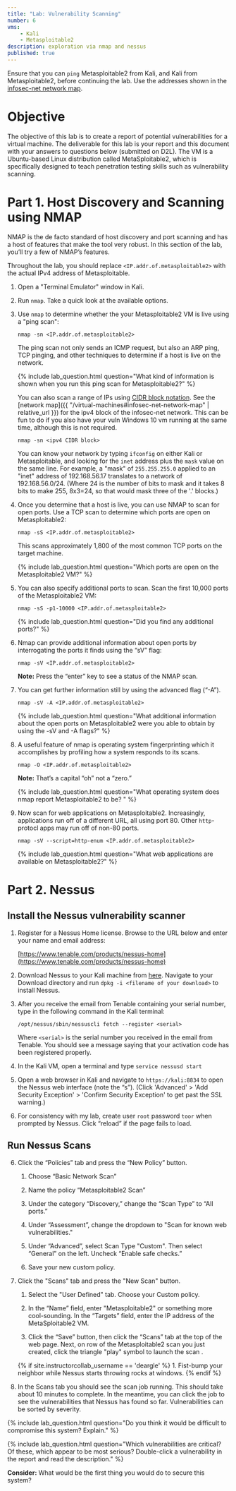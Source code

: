 ```yaml
---
title: "Lab: Vulnerability Scanning"
number: 6
vms:
    - Kali
    - Metasploitable2
description: exploration via nmap and nessus
published: true
---
```



<div class='alert alert-warning'>Ensure that you can <code>ping</code> Metasploitable2 from Kali, and Kali from Metasploitable2, before continuing the lab. 
Use the addresses shown in the <a href='{{'/labs/virtual-machines#infosec-net-network-map' | relative_url }}'>infosec-net network map</a>.</div>

# Objective

The objective of this lab is to create a report of potential vulnerabilities for a virtual machine. The deliverable for this lab is your report and this document with your answers to questions below (submitted on D2L). 
The VM is a Ubuntu-based Linux distribution called MetaSploitable2, which is specifically designed to teach penetration testing skills such as vulnerability scanning.


# Part 1. Host Discovery and Scanning using NMAP

NMAP is the de facto standard of host discovery and port scanning and has a host of features that make the tool very robust. In this section of the lab, you’ll try a few of NMAP’s features.

<div class='alert alert-info'>Throughout the lab, you should replace <code>&lt;IP.addr.of.metasploitable2&gt;</code> with the actual IPv4 address of Metasploitable.</div>

1.	Open a "Terminal Emulator" window in Kali.
2.	Run `nmap`. Take a quick look at the available options.
3.	Use `nmap` to determine whether the your Metasploitable2 VM is live using a "ping scan":

        nmap -sn <IP.addr.of.metasploitable2>
       
    The ping scan not only sends an ICMP request, but also an ARP ping, TCP pinging, and other techniques to determine if a host is live on the network.

    {% include lab_question.html question="What kind of information is shown when you run this ping scan for Metasploitable2?" %}
    
    You can also scan a range of IPs using [CIDR block notation](https://en.wikipedia.org/wiki/Classless_Inter-Domain_Routing#CIDR_notation). 
	See the [network map]({{ "/virtual-machines#infosec-net-network-map" | relative_url }}) for the ipv4 block of the infosec-net network. 
    This can be fun to do if you also have your vuln Windows 10 vm running at the same time, although this is not required.

        nmap -sn <ipv4 CIDR block>
		
	You can know your network by typing `ifconfig` on either Kali or Metasploitable, and looking for the `inet` address plus the `mask` value on the same line. 
	For example, a "mask" of `255.255.255.0` applied to an "inet" address of 192.168.56.17 translates to a network of 192.168.56.0/24. 
    (Where 24 is the number of bits to mask and it takes 8 bits to make 255, 8x3=24, so that would mask three of the '.' blocks.) 


5.	Once you determine that a host is live, you can use NMAP to scan for open ports. Use a TCP scan to determine which ports are open on Metasploitable2:

        nmap -sS <IP.addr.of.metasploitable2>

    This scans approximately 1,800 of the most common TCP ports on the target machine.

    {% include lab_question.html question="Which ports are open on the Metasploitable2 VM?" %}

    

6.	You can also specify additional ports to scan. Scan the first 10,000 ports of the Metasploitable2 VM:

        nmap -sS -p1-10000 <IP.addr.of.metasploitable2>

    {% include lab_question.html question="Did you find any additional ports?" %}

    
    
7.	Nmap can provide additional information about open ports by interrogating the ports it finds using the “sV” flag:

        nmap -sV <IP.addr.of.metasploitable2>

    **Note:** Press the “enter” key to see a status of the NMAP scan.

    
    
8.	You can get further information still by using the advanced flag (“-A”).

        nmap -sV -A <IP.addr.of.metasploitable2>
        
    {% include lab_question.html question="What additional information about the open ports on Metasploitable2 were you able to obtain by using the -sV and -A flags?" %}
    
    
    
    
9.	A useful feature of nmap is operating system fingerprinting which it accomplishes by profiling how a system responds to its scans. 

        nmap -O <IP.addr.of.metasploitable2>

    **Note:** That’s a capital “oh” not a “zero.”
    
    {% include lab_question.html question="What operating system does nmap report Metasploitable2 to be? " %}

    
10.	Now scan for web applications on Metasploitable2. Increasingly, applications run off of a different URL, all using port 80. Other `http`-protocl apps may run off of non-80 ports.

        nmap -sV --script=http-enum <IP.addr.of.metasploitable2>

    {% include lab_question.html question="What web applications are available on Metasploitable2?" %}
        
    
    
    
# Part 2. Nessus


## Install the Nessus vulnerability scanner

1.	Register for a Nessus Home license. Browse to the URL below and enter your name and email address:
    
    [https://www.tenable.com/products/nessus-home](https://www.tenable.com/products/nessus-home)

2.	Download Nessus to your Kali machine from [here](https://www.tenable.com/products/nessus/select-your-operating-system#tos). 
    Navigate to your Download directory and run `dpkg -i <filename of your download>` to install Nessus. 
    
2.	After you receive the email from Tenable containing your serial number, type in the following command in the Kali terminal:

        /opt/nessus/sbin/nessuscli fetch --register <serial>

    Where `<serial>` is the serial number you received in the email from Tenable. You should see a message saying that your activation code has been registered properly. 

3.	In the Kali VM, open a terminal and type `service nessusd start`

4.	Open a web browser in Kali and navigate to `https://kali:8834` to open the Nessus web interface (note the “s”). (Click 'Advanced' > 'Add Security Exception' > 'Confirm Security Exception' to get past the SSL warning.)

5.	For consistency with my lab, create user `root` password `toor` when prompted by Nessus. Click “reload” if the page fails to load.


## Run Nessus Scans

6.	Click the “Policies” tab and press the “New Policy” button. 

    1.	Choose “Basic Network Scan”
    
    2.	Name the policy “Metasploitable2 Scan”
    
    3.	Under the category “Discovery,” change the “Scan Type” to “All ports.”
	
	1.	Under “Assessment”, change the dropdown to "Scan for known web vulnerabilities."
    
    1.	Under “Advanced”, select Scan Type "Custom". Then select “General” on the left. Uncheck “Enable safe checks.”

	1. 	Save your new custom policy.

7.  Click the "Scans" tab and press the "New Scan" button.

    1. Select the "User Defined" tab. Choose your Custom policy.

    1. In the “Name” field, enter "Metasploitable2" or something more cool-sounding. In the “Targets” field, enter the IP address of the MetaSploitable2 VM.

    1. Click the “Save” button, then click the “Scans” tab at the top of the web page. Next, on row of the Metasploitable2 scan you just created, click the triangle "play" symbol to launch the scan <i class='fa fa-rocket'></i>. 
    
    {% if site.instructorcollab_username == 'deargle' %}
        1. Fist-bump your neighbor <i class='fa fa-hand-rock-o'></i> while Nessus starts throwing rocks at windows.
    {% endif %}

8.  In the Scans tab you should see the scan job running. This should take about 10 minutes to complete. In the meantime, you can click the job to see the vulnerabilities that Nessus has found so far. Vulnerabilities can be sorted by severity.



{% include lab_question.html question="Do you think it would be difficult to compromise this system? Explain." %}

{% include lab_question.html question="Which vulnerabilities are critical? Of these, which appear to be most serious? Double-click a vulnerability in the report and read the description." %}

<div class='alert alert-success'><strong>Consider:</strong> What would be the first thing you would do to secure this system?</div>

   






